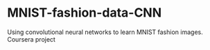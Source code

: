 # MNIST-fashion-data-CNN
Using convolutional neural networks to learn MNIST fashion images.  Coursera project
